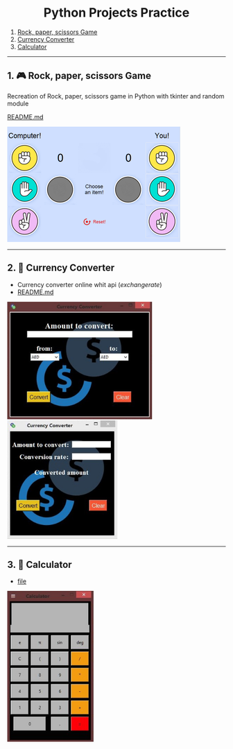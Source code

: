 

<h1 align="center">Python Projects Practice</h1>

1. [Rock, paper, scissors Game](#rpsg)
2. [Currency Converter](#cconverter)
3. [Calculator](#calculator)


------

## 1. :video_game: <a id="rpsg"/>Rock, paper, scissors Game



Recreation of Rock, paper, scissors game in Python with tkinter and random module

 [README.md](./Rock-paper-scissors-Tkinter-Practice) 

<img src="./img/art-screenshot.png" alt="screenshot" style="zoom:50%;" />

------

## 2. :currency_exchange: <a id="cconverter"/>​Currency Converter



- Currency converter online whit api (*exchangerate*) 
- [README.md](./currency-converter) 

<img src="./img/currencyConverter.JPG" style="zoom: 80%;" /> <img src="./img/converter.JPG" style="zoom: 80%;" />



------
## 3. :pencil: <a id="calculator"/>​Calculator
- [file](./calculator) 

<img src="./img/calculator.JPG" style="zoom: 80%;" />

